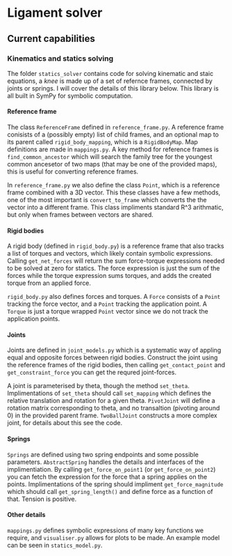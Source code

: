 # Ligament solver

## Current capabilities
### Kinematics and statics solving
The folder `statics_solver` contains code for solving kinematic and staic equations, a *knee* is made up of a set of refernce frames, connected by joints or springs. I will cover the details of this library below. This library is all built in SymPy for symbolic computation.

#### Reference frame
The class `ReferenceFrame` defined in `reference_frame.py`. A reference frame conisists of a (possibly empty) list of child frames, and an optional map to its parent called `rigid_body_mapping`, which is a `RigidBodyMap`. Map definitions are made in `mappings.py`. A key method for reference frames is `find_common_ancestor` which will search the family tree for the youngest common ancesetor of two maps (that may be one of the provided maps), this is useful for converting reference frames.

In `reference_frame.py` we also define the class `Point`, which is a reference frame combined with a 3D vector. This these classes have a few methods, one of the most important is `convert_to_frame` which converts the the vector into a different frame. This class impliments standard R^3 arithmatic, but only when frames between vectors are shared.

#### Rigid bodies 
A rigid body (defined in `rigid_body.py`) is a reference frame that also tracks a list of torques and vectors, which likely contain symbolic expressions. Calling `get_net_forces` will return the sum force-torque expressions needed to be solved at zero for statics. The force expression is just the sum of the forces while the torque expression sums torques, and adds the created torque from an applied force.

`rigid_body.py` also defines forces and torques. A `Force` consists of a `Point` tracking the force vector, and a `Point` tracking the application point. A `Torque` is just a torque wrapped `Point` vector since we do not track the application points.

#### Joints
Joints are defined in `joint_models.py` which is a systematic way of appling equal and opposite forces between rigid bodies. Construct the joint using the reference frames of the rigid bodies, then calling `get_contact_point` and `get_constraint_force` you can get the requred joint-forces.

A joint is parameterised by theta, though the method `set_theta`. Implimentations of `set_theta` should call `set_mapping` which defines the relative translation and rotation for a given theta. `PivotJoint` will define a rotation matrix corresponding to theta, and no transaltion (pivoting around 0) in the provided parent frame. `TwoBallJoint` constructs a more complex joint, for details about this see the code.

#### Springs
`Springs` are defined using two spring endpoints and some possible parameters. `AbstractSpring` handles the details and interfaces of the implimentiation. By calling `get_force_on_point1` (or `get_force_on_point2`) you can fetch the expression for the force that a spring applies on the points. Implimentations of the spring should impliment `get_force_magnitude` which should call `get_spring_length()` and define force as a function of that. Tension is positive.

#### Other details
`mappings.py` defines symbolic expressions of many key functions we require, and `visualiser.py` allows for plots to be made. An example model can be seen in `statics_model.py`.